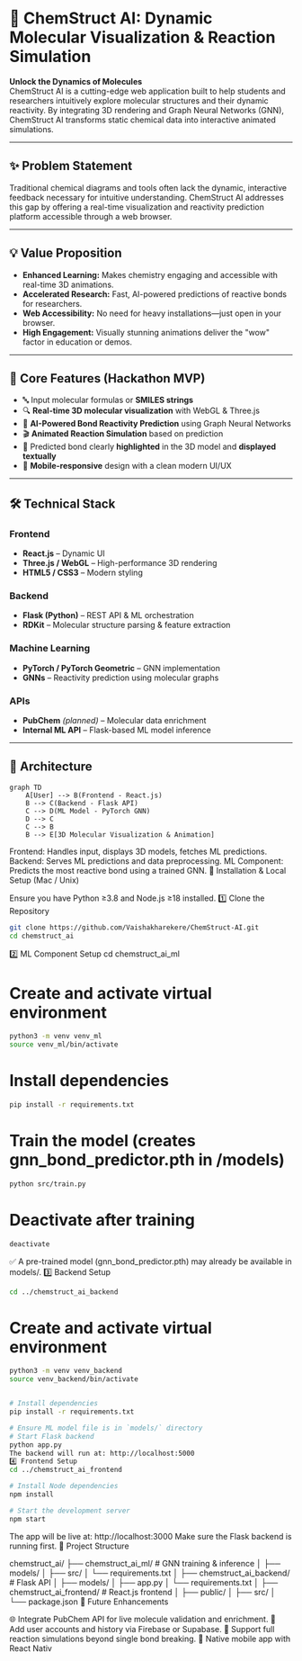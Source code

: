 # 🚀 ChemStruct AI: Dynamic Molecular Visualization & Reaction Simulation

**Unlock the Dynamics of Molecules**  
ChemStruct AI is a cutting-edge web application built to help students and researchers intuitively explore molecular structures and their dynamic reactivity. By integrating 3D rendering and Graph Neural Networks (GNN), ChemStruct AI transforms static chemical data into interactive animated simulations.

---

## ✨ Problem Statement

Traditional chemical diagrams and tools often lack the dynamic, interactive feedback necessary for intuitive understanding. ChemStruct AI addresses this gap by offering a real-time visualization and reactivity prediction platform accessible through a web browser.

---

## 💡 Value Proposition

- **Enhanced Learning:** Makes chemistry engaging and accessible with real-time 3D animations.
- **Accelerated Research:** Fast, AI-powered predictions of reactive bonds for researchers.
- **Web Accessibility:** No need for heavy installations—just open in your browser.
- **High Engagement:** Visually stunning animations deliver the "wow" factor in education or demos.

---

## 🌟 Core Features (Hackathon MVP)

- 🔤 Input molecular formulas or **SMILES strings**
- 🔍 **Real-time 3D molecular visualization** with WebGL & Three.js
- 🧠 **AI-Powered Bond Reactivity Prediction** using Graph Neural Networks
- 🎬 **Animated Reaction Simulation** based on prediction
- 🎯 Predicted bond clearly **highlighted** in the 3D model and **displayed textually**
- 📱 **Mobile-responsive** design with a clean modern UI/UX

---

## 🛠️ Technical Stack

### Frontend
- **React.js** – Dynamic UI
- **Three.js / WebGL** – High-performance 3D rendering
- **HTML5 / CSS3** – Modern styling

### Backend
- **Flask (Python)** – REST API & ML orchestration
- **RDKit** – Molecular structure parsing & feature extraction

### Machine Learning
- **PyTorch / PyTorch Geometric** – GNN implementation
- **GNNs** – Reactivity prediction using molecular graphs

### APIs
- **PubChem** *(planned)* – Molecular data enrichment
- **Internal ML API** – Flask-based ML model inference

---

## 🧱 Architecture

```mermaid
graph TD
    A[User] --> B(Frontend - React.js)
    B --> C(Backend - Flask API)
    C --> D(ML Model - PyTorch GNN)
    D --> C
    C --> B
    B --> E[3D Molecular Visualization & Animation]
```

Frontend: Handles input, displays 3D models, fetches ML predictions.
Backend: Serves ML predictions and data preprocessing.
ML Component: Predicts the most reactive bond using a trained GNN.
🧪 Installation & Local Setup (Mac / Unix)

Ensure you have Python ≥3.8 and Node.js ≥18 installed.
1️⃣ Clone the Repository
```bash
git clone https://github.com/Vaishakharekere/ChemStruct-AI.git
cd chemstruct_ai
```
2️⃣ ML Component Setup
cd chemstruct_ai_ml

# Create and activate virtual environment
```bash
python3 -m venv venv_ml
source venv_ml/bin/activate
 ```
# Install dependencies
```bash
pip install -r requirements.txt
```
# Train the model (creates gnn_bond_predictor.pth in /models)
```bash
python src/train.py
```
# Deactivate after training
```bash
deactivate
```
✅ A pre-trained model (gnn_bond_predictor.pth) may already be available in models/.
3️⃣ Backend Setup
```bash
cd ../chemstruct_ai_backend
```

# Create and activate virtual environment
```bash
python3 -m venv venv_backend
source venv_backend/bin/activate


# Install dependencies
pip install -r requirements.txt

# Ensure ML model file is in `models/` directory
# Start Flask backend
python app.py
The backend will run at: http://localhost:5000
4️⃣ Frontend Setup
cd ../chemstruct_ai_frontend

# Install Node dependencies
npm install

# Start the development server
npm start
```
The app will be live at: http://localhost:3000
Make sure the Flask backend is running first.
📂 Project Structure

chemstruct_ai/
├── chemstruct_ai_ml/           # GNN training & inference
│   ├── models/
│   ├── src/
│   └── requirements.txt
│
├── chemstruct_ai_backend/      # Flask API
│   ├── models/
│   ├── app.py
│   └── requirements.txt
│
├── chemstruct_ai_frontend/     # React.js frontend
│   ├── public/
│   ├── src/
│   └── package.json
🧠 Future Enhancements

🌐 Integrate PubChem API for live molecule validation and enrichment.
💾 Add user accounts and history via Firebase or Supabase.
🧪 Support full reaction simulations beyond single bond breaking.
📱 Native mobile app with React Nativ